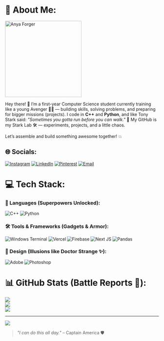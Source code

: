 # 💫 About Me:
<img src="./anya.png" alt="Anya Forger" width="250"/>



Hey there! 👋 I’m a first-year Computer Science student currently training like a young Avenger 🦸‍♀️ — building skills, solving problems, and preparing for bigger missions (projects).
I code in **C++** and **Python**, and like Tony Stark said: *"Sometimes you gotta run before you can walk."* 🚀
My GitHub is my Stark Lab 🛠️ — experiments, projects, and a little chaos.

Let’s assemble and build something awesome together! 💥


## 🌐 Socials:

[![Instagram](https://img.shields.io/badge/Instagram-%23E4405F.svg?logo=Instagram\&logoColor=white)](https://instagram.com/nandani._.dusad)
[![LinkedIn](https://img.shields.io/badge/LinkedIn-%230077B5.svg?logo=linkedin\&logoColor=white)](https://www.linkedin.com/in/nandani-dusad)
[![Pinterest](https://img.shields.io/badge/Pinterest-%23E60023.svg?logo=Pinterest\&logoColor=white)](https://pinterest.com/jeffydusad26)
[![Email](https://img.shields.io/badge/Email-D14836?logo=gmail\&logoColor=white)](mailto:jeffydusad26@gmail.com)

# 💻 Tech Stack:

### 🚀 Languages (Superpowers Unlocked):

![C++](https://img.shields.io/badge/C++-00599C?style=for-the-badge\&logo=cplusplus\&logoColor=white)
![Python](https://img.shields.io/badge/Python-3670A0?style=for-the-badge\&logo=python\&logoColor=ffdd54)

### 🛠️ Tools & Frameworks (Gadgets & Armor):

![Windows Terminal](https://img.shields.io/badge/Windows%20Terminal-%234D4D4D.svg?style=for-the-badge\&logo=windows-terminal\&logoColor=white)
![Vercel](https://img.shields.io/badge/Vercel-000000?style=for-the-badge\&logo=vercel\&logoColor=white)
![Firebase](https://img.shields.io/badge/Firebase-039BE5?style=for-the-badge\&logo=firebase\&logoColor=white)
![Next JS](https://img.shields.io/badge/Next.js-black?style=for-the-badge\&logo=next.js\&logoColor=white)
![Pandas](https://img.shields.io/badge/Pandas-150458?style=for-the-badge\&logo=pandas\&logoColor=white)

### 🎨 Design (Illusions like Doctor Strange ✨):

![Adobe](https://img.shields.io/badge/Adobe-FF0000?style=for-the-badge\&logo=adobe\&logoColor=white)
![Photoshop](https://img.shields.io/badge/Photoshop-31A8FF?style=for-the-badge\&logo=adobe%20photoshop\&logoColor=white)

# 📊 GitHub Stats (Battle Reports 📝):

![](https://github-readme-stats.vercel.app/api?username=JeffyNandani\&theme=dark\&hide_border=true\&include_all_commits=true\&count_private=true)<br/>
![](https://nirzak-streak-stats.vercel.app/?user=JeffyNandani\&theme=dark\&hide_border=true)<br/>
![](https://github-readme-stats.vercel.app/api/top-langs/?username=JeffyNandani\&theme=dark\&hide_border=true\&layout=compact)

---

[![](https://visitcount.itsvg.in/api?id=JeffyNandani\&icon=5\&color=6)](https://visitcount.itsvg.in)

> *"I can do this all day."* – Captain America 🛡️

<!-- Proudly created with GPRM ( https://gprm.itsvg.in ) -->
